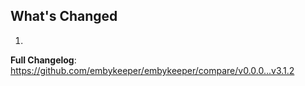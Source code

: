 ## What's Changed

1.

**Full Changelog**: https://github.com/embykeeper/embykeeper/compare/v0.0.0...v3.1.2

